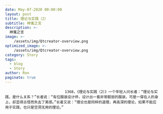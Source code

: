 ```yaml
---
date: May-07-2020 00:00:00
layout: post
title: 理论与实践（2）
subtitle: 神寓之言
description: >-
  神寓之言
image: >-
    /assets/img/Qtcreator-overview.png
optimized_image: >-
    /assets/img/Qtcreator-overview.png
category: Story
tags:
  - blog
  - Story
author: Ron
paginate: true
---
```


							　　1368，《理论与实践（2）》一个年轻人问长者：“理论与实践，是什么关系？”长者说：“有位服装设计师，设计出一套非常靓丽的服装，可是一穿在人的身上，却显得古怪而失去了美感。”长者又说：“理论也是同样的道理，再高深的理论，如果不能应用于实践，也只是空洞无用的理论。”
							
							
						